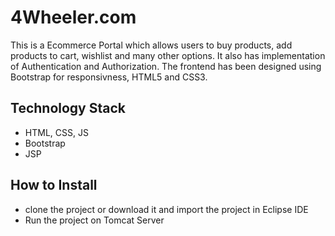 # 4Wheeler.com

This is a Ecommerce Portal which allows users to buy products, add products to cart, wishlist and many other options. 
It also has implementation of Authentication and Authorization.
The frontend has been designed using Bootstrap for responsivness, HTML5 and CSS3.

## Technology Stack

* HTML, CSS, JS
* Bootstrap
* JSP

## How to Install

* clone the project or download it and import the project in Eclipse IDE
* Run the project on Tomcat Server
